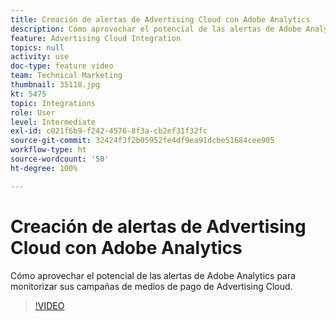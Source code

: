 ```yaml
---
title: Creación de alertas de Advertising Cloud con Adobe Analytics
description: Cómo aprovechar el potencial de las alertas de Adobe Analytics para monitorizar sus campañas de medios de pago de Advertising Cloud.
feature: Advertising Cloud Integration
topics: null
activity: use
doc-type: feature video
team: Technical Marketing
thumbnail: 35118.jpg
kt: 5475
topic: Integrations
role: User
level: Intermediate
exl-id: c021f6b9-f242-4576-8f3a-cb2ef31f32fc
source-git-commit: 32424f3f2b05952fe4df9ea91dcbe51684cee905
workflow-type: ht
source-wordcount: '50'
ht-degree: 100%

---
```


# Creación de alertas de Advertising Cloud con Adobe Analytics

Cómo aprovechar el potencial de las alertas de Adobe Analytics para monitorizar sus campañas de medios de pago de Advertising Cloud.

>[!VIDEO](https://video.tv.adobe.com/v/35118/?quality=12&learn=on)
